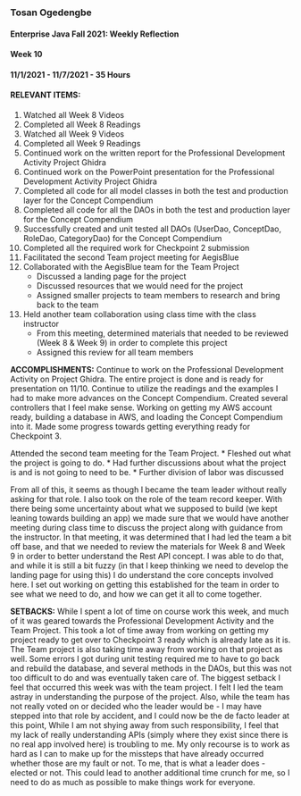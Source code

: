 ### Tosan Ogedengbe
#### Enterprise Java Fall 2021: Weekly Reflection

#### Week 10
#### 11/1/2021 - 11/7/2021 - 35 Hours


#### RELEVANT ITEMS:
1. Watched all Week 8 Videos
2. Completed all Week 8 Readings
3. Watched all Week 9 Videos
4. Completed all Week 9 Readings
5. Continued work on the written report for the Professional Development Activity Project Ghidra
6. Continued work on the PowerPoint presentation for the Professional Development Activity Project Ghidra
7. Completed all code for all model classes in both the test and production layer for the Concept Compendium
8. Completed all code for all the DAOs in both the test and production layer for the Concept Compendium
9. Successfully created and unit tested all DAOs (UserDao, ConceptDao, RoleDao, CategoryDao) for the Concept Compendium 
10. Completed all the required work for Checkpoint 2 submission
11. Facilitated the second Team project meeting for AegisBlue 
12. Collaborated with the AegisBlue team for the Team Project
	- Discussed a landing page for the project
	- Discussed resources that we would need for the project 
	- Assigned smaller projects to team members to research and bring back to the team
13. Held another team collaboration using class time with the class instructor
	- From this meeting, determined materials that needed to be reviewed (Week 8 & Week 9) in order to complete this project 
	- Assigned this review for all team members

 

**ACCOMPLISHMENTS:** Continue to work on the Professional Development Activity on Project Ghidra. The entire project is done and is ready for presentation on 11/10. 
Continue to utilize the readings and the examples I had to make more advances on the Concept Compendium. Created several controllers that I feel make sense. 
Working on getting my AWS account ready, building a database in AWS, and loading the Concept Compendium into it. Made some progress towards getting everything ready for
Checkpoint 3.	

Attended the second team meeting for the Team Project. 
	* Fleshed out what the project is going to do.
	* Had further discussions about what the project is and is not going to need to be.
	* Further division of labor was discussed 

From all of this, it seems as though I became the team leader without really asking for that role. I also took on the role of the team record keeper. With there being some
uncertainty about what we supposed to build (we kept leaning towards building an app) we made sure that we would have another meeting during class time to discuss the project
along with guidance from the instructor. In that meeting, it was determined that I had led the team a bit off base, and that we needed to review the materials for Week 8 and
Week 9 in order to better understand the Rest API concept. I was able to do that, and while it is still a bit fuzzy (in that I keep thinking we need to develop the landing page
for using this) I do understand the core concepts involved here. I set out working on getting this established for the team in order to see what we need to do, and how we can
get it all to come together. 



**SETBACKS:** While I spent a lot of time on course work this week, and much of it was geared towards the Professional Development Activity and the Team Project. 
This took a lot of time away from working on getting my project ready to get over to Checkpoint 3 ready which is already late as it is. The Team project is also taking 
time away from working on that project as well. Some errors I got during unit testing required me to have to go back and rebuild the database, and several methods in the DAOs,
but this was not too difficult to do and was eventually taken care of. The biggest setback I feel that occurred this week was with the team project. 
I felt I led the team astray in understanding the purpose of the project. Also, while the team has not really voted on or decided who the leader would be - I may have 
stepped into that role by accident, and I could now be the de facto leader at this point, While I am not shying away from such responsibility, I feel that my lack of really
understanding APIs (simply where they exist since there is no real app involved here) is troubling to me. My only recourse is to work as hard as I can to make up for the
missteps that have already occurred whether those are my fault or not. To me, that is what a leader does - elected or not. This could lead to another additional time crunch 
for me, so I need to do as much as possible to make things work for everyone. 



